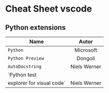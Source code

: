 #  Cheat Sheet vscode

## Python extensions

|     **Name**     |   **Autor**  |
| ---------------- |:------------:|
|      `Python`    |   Microsoft  |
| `Python Preview` |    Dongoli   |
| `AutoDocstring`  | Niels Werner |
| `Python test <br/>
explorer for visual code`  | Niels Werner |